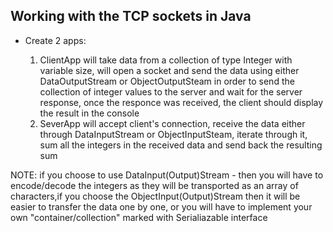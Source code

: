 ## Working with the TCP sockets in Java

* Create 2 apps:

  1. ClientApp will take data from a collection of type Integer with variable size, will open a socket and send the data using either DataOutputStream or ObjectOutputSteam in order to send the collection of integer values to the server and wait for the server response, once the responce was received, the client should display the result in the console
  2. SeverApp will accept client's connection, receive the data either through DataInputStream or ObjectInputSteam, iterate through it, sum all the integers in the received data and send back the resulting sum


NOTE: if you choose to use DataInput(Output)Stream - then you will have to encode/decode the integers as they will be transported as an array of characters,if you choose the ObjectInput(Output)Stream then it will be easier to transfer the data one by one, or you will have to implement your own "container/collection" marked with Serialiazable interface

